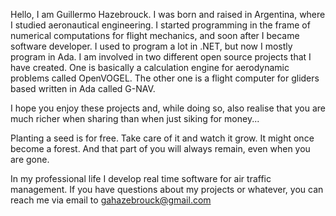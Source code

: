 Hello, I am Guillermo Hazebrouck. I was born and raised in Argentina, where I studied aeronautical engineering. I started programming in the frame of numerical computations for flight mechanics, and soon after I became software developer.
I used to program a lot in .NET, but now I mostly program in Ada. I am involved in two different open source projects that I have created.
One is basically a calculation engine for aerodynamic problems called OpenVOGEL.
The other one is a flight computer for gliders based written in Ada called G-NAV.

I hope you enjoy these projects and, while doing so, also realise that you are much richer when sharing than when just siking for money... 

Planting a seed is for free.
Take care of it and watch it grow.
It might once become a forest.
And that part of you will always remain,
even when you are gone.


In my professional life I develop real time software for air traffic management.
If you have questions about my projects or whatever, you can reach me via email to gahazebrouck@gmail.com
